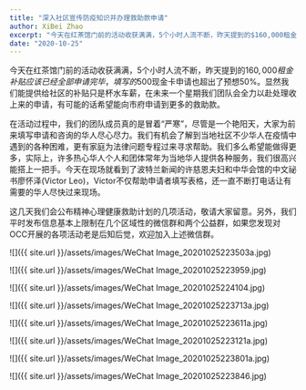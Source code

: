 ```yaml
---
title: "深入社区宣传防疫知识并办理救助款申请"
author: XiBei Zhao
excerpt: "今天在红茶馆门前的活动收获满满，5个小时人流不断，昨天提到的$160,000租金补贴应该已经全部申请完毕，填写的$500现金卡申请也超出了预想50%。显然我们能提供给社区的补贴只是杯水车薪，在未来一个星期我们团队会全力以赴处理收上来的申请，有可能的话希望能向市府申请到更多的救助款。在活动过程中，我们有机会了解到当地社区不少华人在疫情中遇到的各种困难。我们多么希望能做得更多，实际上，许多热心华人个人和团体常年为当地华人提供各种服务，我们很高兴能搭上一把手。"
date: "2020-10-25"
---
```


今天在红茶馆门前的活动收获满满，5个小时人流不断，昨天提到的$160,000租金补贴应该已经全部申请完毕，填写的$500现金卡申请也超出了预想50%。显然我们能提供给社区的补贴只是杯水车薪，在未来一个星期我们团队会全力以赴处理收上来的申请，有可能的话希望能向市府申请到更多的救助款。

在活动过程中，我们的团队成员真的是冒着“严寒”，尽管是一个艳阳天，大家为前来填写申请和咨询的华人尽心尽力。我们有机会了解到当地社区不少华人在疫情中遇到的各种困难，更有家庭为法律问题专程过来寻求帮助。我们多么希望能做得更多，实际上，许多热心华人个人和团体常年为当地华人提供各种服务，我们很高兴能搭上一把手。今天在现场就看到了波特兰新闻的许慈恩夫妇和中华会馆的中文祕书廖怀泽(Victor Leo)，Victor不仅帮助申请者填写表格，还一直不断打电话让有需要的华人尽快过来现场。

这几天我们会公布精神心理健康救助计划的几项活动，敬请大家留意。另外，我们平时发布信息基本上限制在几个区域性的微信群和两个公益群，如果您发现对OCC开展的各项活动老是后知后觉，欢迎加入上述微信群。


![]({{ site.url }}/assets/images/WeChat Image_20201025223503a.jpg)

![]({{ site.url }}/assets/images/WeChat Image_20201025223959.jpg)

![]({{ site.url }}/assets/images/WeChat Image_20201025224104.jpg)

![]({{ site.url }}/assets/images/WeChat Image_20201025223713a.jpg)

![]({{ site.url }}/assets/images/WeChat Image_20201025223611a.jpg)

![]({{ site.url }}/assets/images/WeChat Image_20201025223121a.jpg)

![]({{ site.url }}/assets/images/WeChat Image_20201025223801a.jpg)

![]({{ site.url }}/assets/images/WeChat Image_20201025223846.jpg)
